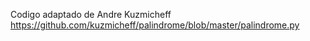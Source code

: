 Codigo adaptado de Andre Kuzmicheff
https://github.com/kuzmicheff/palindrome/blob/master/palindrome.py
